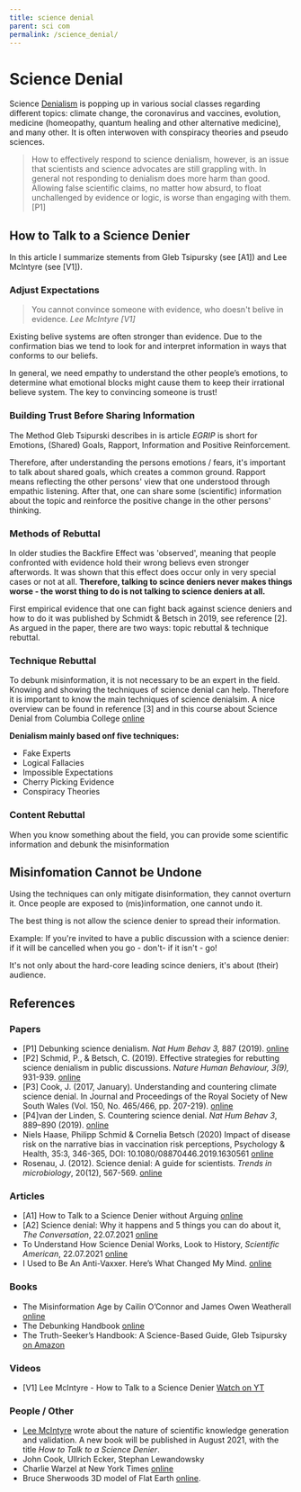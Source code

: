 ```yaml
---
title: science denial
parent: sci com
permalink: /science_denial/
---
```



# Science Denial

Science [Denialism](https://en.wikipedia.org/wiki/Denialism) is popping up in various social classes regarding different topics: climate change, the coronavirus and vaccines, evolution, medicine (homeopathy, quantum healing and other alternative medicine), and many other. It is often interwoven with conspiracy theories and pseudo sciences.

> How to effectively respond to science denialism, however, is an issue that scientists and science advocates are still grappling with. In general not responding to denialism does more harm than good. Allowing false scientific claims, no matter how absurd, to float unchallenged by evidence or logic, is worse than engaging with them. [P1]


## How to Talk to a Science Denier

In this article I summarize stements from Gleb Tsipursky (see \[A1]) and Lee McIntyre (see \[V1]).


### Adjust Expectations

> You cannot convince someone with evidence, who doesn't belive in evidence. *Lee McIntyre \[V1]*

Existing belive systems are often stronger than evidence. Due to the confirmation bias we tend to look for and interpret information in ways that conforms to our beliefs.

In general, we need empathy to understand the other people’s emotions, to determine what emotional blocks might cause them to keep their irrational believe system.
The key to convincing someone is trust!

### Building Trust Before Sharing Information

The Method Gleb Tsipurski describes in is article *EGRIP* is short for Emotions, (Shared) Goals, Rapport, Information and Positive Reinforcement.

Therefore, after understanding the persons emotions / fears, it's important to talk about shared goals, which creates a common ground. Rapport means reflecting the other persons' view that one understood through empathic listening. After that, one can share some (scientific) information about the topic and reinforce the positive change in the other persons' thinking.


### Methods of Rebuttal

In older studies the Backfire Effect was 'observed', meaning that people confronted with evidence hold their wrong believs even stronger afterwords. It was shown that this effect does occur only in very special cases or not at all. **Therefore, talking to scince deniers never makes things worse - the worst thing to do is not talking to science deniers at all.**

First empirical evidence that one can fight back against science deniers and how to do it was published by Schmidt & Betsch in 2019, see reference \[2].
As argued in the paper, there are two ways: topic rebuttal & technique rebuttal.

### Technique Rebuttal
To debunk misinformation, it is not necessary to be an expert in the field. Knowing and showing the techniques of science denial can help.
Therefore it is important to know the main techniques of science denialsim. A nice overview can be found in reference \[3] and in this course about Science Denial from Columbia College [online](https://columbiacollege-ca.libguides.com/c.php?g=718457&p=5130008)

**Denialism mainly based onf five techniques:**

* Fake Experts
* Logical Fallacies
* Impossible Expectations
* Cherry Picking Evidence
* Conspiracy Theories


### Content Rebuttal

When you know something about the field, you can provide some scientific information and debunk the misinformation


## Misinfomation Cannot be Undone

Using the techniques can only mitigate disinformation, they cannot overturn it. Once people are exposed to (mis)information, one cannot undo it. 

The best thing is not allow the science denier to spread their information. 

Example: If you're invited to have a public discussion with a science denier: if it will be cancelled when you go - don't- if it isn't - go!

It's not only about the hard-core leading scince deniers, it's about (their) audience.


## References

### Papers
* \[P1] Debunking science denialism. *Nat Hum Behav 3,* 887 (2019). [online](https://doi.org/10.1038/s41562-019-0746-8)
* \[P2] Schmid, P., & Betsch, C. (2019). Effective strategies for rebutting science denialism in public discussions. *Nature Human Behaviour, 3(9),* 931-939.
[online](https://www.nature.com/articles/s41562-019-0632-4)
* \[P3] Cook, J. (2017, January). Understanding and countering climate science denial. In Journal and Proceedings of the Royal Society of New South Wales (Vol. 150, No. 465/466, pp. 207-219). [online](https://www.royalsoc.org.au/images/pdf/journal/150-2-Cook.pdf)
* \[P4]van der Linden, S. Countering science denial. *Nat Hum Behav 3*, 889–890 (2019). [online](https://doi.org/10.1038/s41562-019-0631-5)
* Niels Haase, Philipp Schmid & Cornelia Betsch (2020) Impact of disease risk on the narrative bias in vaccination risk perceptions, Psychology & Health, 35:3, 346-365, DOI: 10.1080/08870446.2019.1630561 [online](https://www.tandfonline.com/doi/full/10.1080/08870446.2019.1630561)
* Rosenau, J. (2012). Science denial: A guide for scientists. *Trends in microbiology*, 20(12), 567-569. [online](https://doi.org/10.1016/j.tim.2012.10.002)

### Articles
* \[A1] How to Talk to a Science Denier without Arguing [online](https://blogs.scientificamerican.com/observations/how-to-talk-to-a-science-denier-without-arguing/)
* \[A2] Science denial: Why it happens and 5 things you can do about it, *The Conversation*, 22.07.2021 [online](https://theconversation.com/science-denial-why-it-happens-and-5-things-you-can-do-about-it-161713)
* To Understand How Science Denial Works, Look to History, *Scientific American*, 22.07.2021 [online](https://www.scientificamerican.com/article/to-understand-how-science-denial-works-look-to-history/)
* I Used to Be An Anti-Vaxxer. Here’s What Changed My Mind. [online](https://www.self.com/story/from-anti-to-pro-vaccine)

### Books
* The Misinformation Age by Cailin O’Connor and James Owen Weatherall [online](https://yalebooks.yale.edu/book/9780300234015/misinformation-age)
* The Debunking Handbook [online](https://skepticalscience.com/debunking-handbook-2020-downloads-translations.html)
* The Truth-Seeker’s Handbook: A Science-Based Guide, Gleb Tsipursky [on Amazon](https://www.amazon.com/gp/product/B078429WCF)

### Videos
* \[V1] Lee McIntyre - How to Talk to a Science Denier [Watch on YT](https://youtu.be/hgngoSqGqQ4)

### People / Other
* [Lee McIntyre](https://en.wikipedia.org/wiki/Lee_McIntyre) wrote about the nature of scientific knowledge generation and validation. A new book will be published in August 2021, with the title *How to Talk to a Science Denier*.
* John Cook, Ullrich Ecker, Stephan Lewandowsky
* Charlie Warzel at New York Times [online](https://www.nytimes.com/by/charlie-warzel)
* Bruce Sherwoods 3D model of Flat Earth [online](https://brucesherwood.net/?p=420).
